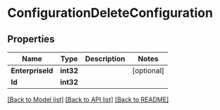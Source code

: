 # ConfigurationDeleteConfiguration

## Properties

Name | Type | Description | Notes
------------ | ------------- | ------------- | -------------
**EnterpriseId** | **int32** |  | [optional] 
**Id** | **int32** |  | 

[[Back to Model list]](../README.md#documentation-for-models) [[Back to API list]](../README.md#documentation-for-api-endpoints) [[Back to README]](../README.md)


